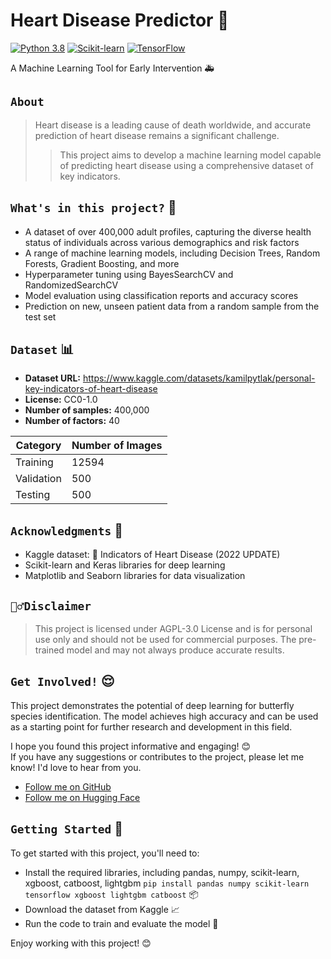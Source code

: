 # Heart Disease Predictor 💖

[![Python 3.8](https://img.shields.io/badge/python-3.8-blue.svg)](https://www.python.org/downloads/release/python-380/)
[![Scikit-learn](https://img.shields.io/badge/scikit--learn-1.0.2-green.svg)](https://scikit-learn.org/stable/)
[![TensorFlow](https://img.shields.io/badge/tensorflow-2.4.1-orange.svg)](https://www.tensorflow.org/)

A Machine Learning Tool for Early Intervention 🚑

## `About`
> Heart disease is a leading cause of death worldwide, and accurate prediction of heart disease remains a significant challenge.
> > This project aims to develop a machine learning model capable of predicting heart disease using a comprehensive dataset of key indicators.


## `What's in this project?` 🫶

* A dataset of over 400,000 adult profiles, capturing the diverse health status of individuals across various demographics and risk factors
* A range of machine learning models, including Decision Trees, Random Forests, Gradient Boosting, and more
* Hyperparameter tuning using BayesSearchCV and RandomizedSearchCV
* Model evaluation using classification reports and accuracy scores
* Prediction on new, unseen patient data from a random sample from the test set


## `Dataset` 📊

* **Dataset URL:** https://www.kaggle.com/datasets/kamilpytlak/personal-key-indicators-of-heart-disease
* **License:** CC0-1.0
* **Number of samples:** 400,000
* **Number of factors:** 40

| Category | Number of Images |
| --- | --- |
| Training | 12594 |
| Validation | 500 |
| Testing | 500 |


## `Acknowledgments` 🙏

* Kaggle dataset: 💖 Indicators of Heart Disease (2022 UPDATE)
* Scikit-learn and Keras libraries for deep learning
* Matplotlib and Seaborn libraries for data visualization

## `🙅‍♂️Disclaimer`

> This project is licensed under AGPL-3.0 License and is for personal use only and should not be used for commercial purposes.
The pre-trained model and may not always produce accurate results.


## `Get Involved!` 😌
This project demonstrates the potential of deep learning for butterfly species identification. 
The model achieves high accuracy and can be used as a starting point for further research and development in this field. 

I hope you found this project informative and engaging! 😊  
If you have any suggestions or contributes to the project, please let me know! I'd love to hear from you.
* [Follow me on GitHub](https://github.com/PhuongFX)
* [Follow me on Hugging Face](https://huggingface.co/PhuongFX)

## `Getting Started` 🚀

To get started with this project, you'll need to:

* Install the required libraries, including pandas, numpy, scikit-learn, xgboost, catboost, lightgbm `pip install pandas numpy scikit-learn tensorflow xgboost lightgbm catboost` 📦
* Download the dataset from Kaggle 📈
* Run the code to train and evaluate the model 🤖

Enjoy working with this project! 😊
